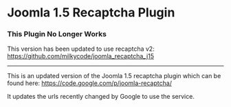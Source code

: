 Joomla 1.5 Recaptcha Plugin
=================

### This Plugin No Longer Works

This version has been updated to use recaptcha v2: https://github.com/milkycode/joomla_recaptcha_j15

---

This is an updated version of the Joomla 1.5 recaptcha plugin which can be found here: https://code.google.com/p/joomla-recaptcha/

It updates the urls recently changed by Google to use the service.

